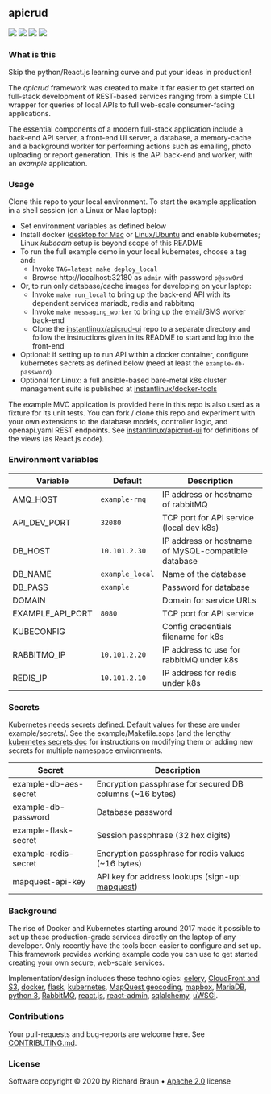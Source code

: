 ## apicrud
[![](https://img.shields.io/pypi/v/apicrud.svg)](https://pypi.org/project/apicrud/) [![](https://images.microbadger.com/badges/image/instantlinux/example-api.svg)](https://microbadger.com/images/instantlinux/example-api "Image badge") [![](https://gitlab.com/instantlinux/apicrud/badges/master/pipeline.svg)](https://gitlab.com/instantlinux/apicrud/pipelines "pipelines") [![](https://gitlab.com/instantlinux/apicrud/badges/master/coverage.svg)](https://gitlab.com/instantlinux/apicrud/-/jobs/artifacts/master/file/apicrud/htmlcov/index.html?job=analysis "coverage")

### What is this

Skip the python/React.js learning curve and put your ideas in production!

The _apicrud_ framework was created to make it far easier to get started on full-stack development of REST-based services ranging from a simple CLI wrapper for queries of local APIs to full web-scale consumer-facing applications.

The essential components of a modern full-stack application include a back-end API server, a front-end UI server, a database, a memory-cache and a background worker for performing actions such as emailing, photo uploading or report generation. This is the API back-end and worker, with an _example_ application.

### Usage

Clone this repo to your local environment. To start the example application in a shell session (on a Linux or Mac laptop):

* Set environment variables as defined below
* Install docker ([desktop for Mac](https://docs.docker.com/docker-for-mac/) or [Linux/Ubuntu](https://docs.docker.com/engine/install/ubuntu/) and enable kubernetes; Linux _kubeadm_ setup is beyond scope of this README
* To run the full example demo in your local kubernetes, choose a tag and:
  * Invoke `TAG=latest make deploy_local`
  * Browse http://localhost:32180 as `admin` with password `p@ssw0rd`
* Or, to run only database/cache images for developing on your laptop:
  * Invoke `make run_local` to bring up the back-end API with its dependent services mariadb, redis and rabbitmq
  * Invoke `make messaging_worker` to bring up the email/SMS worker back-end
  * Clone the [instantlinux/apicrud-ui](https://github.com/instantlinux/apicrud-ui) repo to a separate directory and follow the instructions given in its README to start and log into the front-end
* Optional: if setting up to run API within a docker container, configure kubernetes secrets as defined below (need at least the `example-db-password`)
* Optional for Linux: a full ansible-based bare-metal k8s cluster management suite is published at [instantlinux/docker-tools](https://github.com/instantlinux/docker-tools)

The example MVC application is provided here in this repo is also used as a fixture for its unit tests. You can fork / clone this repo and experiment with your own extensions to the database models, controller logic, and openapi.yaml REST endpoints. See [instantlinux/apicrud-ui](https://github.com/instantlinux/apicrud-ui) for definitions of the views (as React.js code).

### Environment variables

Variable | Default | Description
-------- | ------- | -----------
AMQ_HOST | `example-rmq` | IP address or hostname of rabbitMQ
API_DEV_PORT | `32080` | TCP port for API service (local dev k8s)
DB_HOST | `10.101.2.30` | IP address or hostname of MySQL-compatible database
DB_NAME | `example_local` | Name of the database
DB_PASS | `example` | Password for database
DOMAIN | | Domain for service URLs
EXAMPLE_API_PORT | `8080` | TCP port for API service
KUBECONFIG | | Config credentials filename for k8s
RABBITMQ_IP | `10.101.2.20` | IP address to use for rabbitMQ under k8s
REDIS_IP | `10.101.2.10` | IP address for redis under k8s

### Secrets

Kubernetes needs secrets defined. Default values for these are under example/secrets/. See the example/Makefile.sops (and the lengthy [kubernetes secrets doc](https://kubernetes.io/docs/concepts/configuration/secret/) for instructions on modifying them or adding new secrets for multiple namespace environments.

Secret | Description
------ | -----------
example-db-aes-secret | Encryption passphrase for secured DB columns (~16 bytes)
example-db-password | Database password
example-flask-secret | Session passphrase (32 hex digits)
example-redis-secret | Encryption passphrase for redis values (~16 bytes)
mapquest-api-key | API key for address lookups (sign-up: [mapquest](http://developer.mapquest.com))

### Background

The rise of Docker and Kubernetes starting around 2017 made it possible to set up these production-grade services directly on the laptop of any developer. Only recently have the tools been easier to configure and set up. This framework provides working example code you can use to get started creating your own secure, web-scale services.

Implementation/design includes these technologies: <a href="http://www.celeryproject.org/">celery</a>, <a href="https://aws.amazon.com/cloudfront/">CloudFront and S3</a>, <a href="https://www.docker.com/">docker</a>, <a href="http://flask.pocoo.org/">flask</a>, <a href="https://kubernetes.io/">kubernetes</a>, <a href="https://developer.mapquest.com/documentation/open/geocoding-api/">MapQuest geocoding</a>, <a href="https://www.mapbox.com/">mapbox</a>, <a href="https://mariadb.org/">MariaDB</a>, <a href="https://docs.python.org/3/">python 3</a>, <a href="https://www.rabbitmq.com/">RabbitMQ</a>, <a href="https://reactjs.org">react.js</a>, <a href="https://marmelab.com/react-admin">react-admin</a>, <a href="https://www.sqlalchemy.org/">sqlalchemy</a>, <a href="https://uwsgi-docs.readthedocs.io/en/latest/">uWSGI</a>.

### Contributions

Your pull-requests and bug-reports are welcome here. See [CONTRIBUTING.md](CONTRIBUTING.md).

### License

Software copyright &copy; 2020 by Richard Braun &bull; <a href="https://www.apache.org/licenses/LICENSE-2.0">Apache 2.0</a> license <p />
